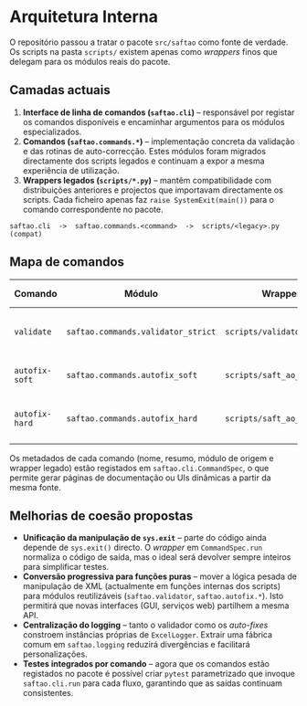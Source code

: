 # Arquitetura Interna

O repositório passou a tratar o pacote `src/saftao` como fonte de verdade. Os
scripts na pasta `scripts/` existem apenas como *wrappers* finos que delegam para
os módulos reais do pacote.

## Camadas actuais

1. **Interface de linha de comandos (`saftao.cli`)** – responsável por registar
   os comandos disponíveis e encaminhar argumentos para os módulos
   especializados.
2. **Comandos (`saftao.commands.*`)** – implementação concreta da validação e
   das rotinas de auto-correcção. Estes módulos foram migrados directamente dos
   scripts legados e continuam a expor a mesma experiência de utilização.
3. **Wrappers legados (`scripts/*.py`)** – mantêm compatibilidade com
   distribuições anteriores e projectos que importavam directamente os scripts.
   Cada ficheiro apenas faz `raise SystemExit(main())` para o comando
   correspondente no pacote.

```
saftao.cli  ->  saftao.commands.<command>  ->  scripts/<legacy>.py (compat)
```

## Mapa de comandos

| Comando        | Módulo                                     | Wrapper legado                         | Saídas principais                          |
| -------------- | ------------------------------------------ | -------------------------------------- | ------------------------------------------ |
| `validate`     | `saftao.commands.validator_strict`         | `scripts/validator_saft_ao.py`         | Excel com erros/sugestões, relatório no STDOUT |
| `autofix-soft` | `saftao.commands.autofix_soft`             | `scripts/saft_ao_autofix_soft.py`      | XML corrigido, log Excel com acções        |
| `autofix-hard` | `saftao.commands.autofix_hard`             | `scripts/saft_ao_autofix_hard.py`      | XML corrigido (versões *_v.xx*), mensagens STDOUT |

Os metadados de cada comando (nome, resumo, módulo de origem e wrapper
legado) estão registados em `saftao.cli.CommandSpec`, o que permite gerar
páginas de documentação ou UIs dinâmicas a partir da mesma fonte.

## Melhorias de coesão propostas

- **Unificação da manipulação de `sys.exit`** – parte do código ainda depende
  de `sys.exit()` directo. O *wrapper* em `CommandSpec.run` normaliza o código
  de saída, mas o ideal será devolver sempre inteiros para simplificar testes.
- **Conversão progressiva para funções puras** – mover a lógica pesada de
  manipulação de XML (actualmente em funções internas dos scripts) para módulos
  reutilizáveis (`saftao.validator`, `saftao.autofix.*`). Isto permitirá que
  novas interfaces (GUI, serviços web) partilhem a mesma API.
- **Centralização do logging** – tanto o validador como os *auto-fixes*
  constroem instâncias próprias de `ExcelLogger`. Extrair uma fábrica comum em
  `saftao.logging` reduzirá divergências e facilitará personalizações.
- **Testes integrados por comando** – agora que os comandos estão registados no
  pacote é possível criar `pytest` parametrizado que invoque `saftao.cli.run`
  para cada fluxo, garantindo que as saídas continuam consistentes.
